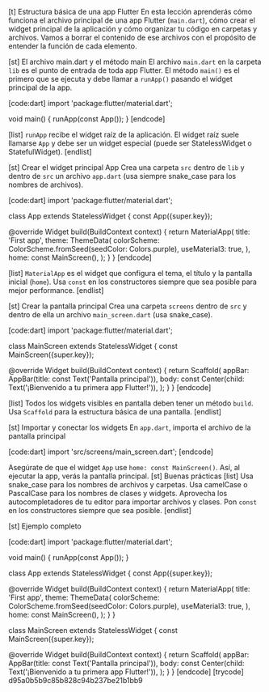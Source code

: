 [t] Estructura básica de una app Flutter
En esta lección aprenderás cómo funciona el archivo principal de una app Flutter (`main.dart`), cómo crear el widget principal de la aplicación y cómo organizar tu código en carpetas y archivos.
Vamos a borrar el contenido de ese archivos con el propósito de entender la función de cada elemento.

[st] El archivo main.dart y el método main
El archivo `main.dart` en la carpeta `lib` es el punto de entrada de toda app Flutter. El método `main()` es el primero que se ejecuta y debe llamar a `runApp()` pasando el widget principal de la app.

[code:dart]
import 'package:flutter/material.dart';

void main() {
  runApp(const App());
}
[endcode]

[list]
`runApp` recibe el widget raíz de la aplicación.
El widget raíz suele llamarse `App` y debe ser un widget especial (puede ser StatelessWidget o StatefulWidget).
[endlist]

[st] Crear el widget principal App
Crea una carpeta `src` dentro de `lib` y dentro de `src` un archivo `app.dart` (usa siempre snake_case para los nombres de archivos).

[code:dart]
import 'package:flutter/material.dart';

class App extends StatelessWidget {
  const App({super.key});

  @override
  Widget build(BuildContext context) {
    return MaterialApp(
      title: 'First app',
      theme: ThemeData(
        colorScheme: ColorScheme.fromSeed(seedColor: Colors.purple),
        useMaterial3: true,
      ),
      home: const MainScreen(),
    );
  }
}
[endcode]

[list]
`MaterialApp` es el widget que configura el tema, el título y la pantalla inicial (`home`).
Usa `const` en los constructores siempre que sea posible para mejor performance.
[endlist]

[st] Crear la pantalla principal
Crea una carpeta `screens` dentro de `src` y dentro de ella un archivo `main_screen.dart` (usa snake_case).

[code:dart]
import 'package:flutter/material.dart';

class MainScreen extends StatelessWidget {
  const MainScreen({super.key});

  @override
  Widget build(BuildContext context) {
    return Scaffold(
      appBar: AppBar(title: const Text('Pantalla principal')),
      body: const Center(child: Text('¡Bienvenido a tu primera app Flutter!')),
    );
  }
}
[endcode]

[list]
Todos los widgets visibles en pantalla deben tener un método `build`.
Usa `Scaffold` para la estructura básica de una pantalla.
[endlist]

[st] Importar y conectar los widgets
En `app.dart`, importa el archivo de la pantalla principal

[code:dart]
import 'src/screens/main_screen.dart';
[endcode]

Asegúrate de que el widget `App` use `home: const MainScreen()`. Así, al ejecutar la app, verás la pantalla principal.
[st] Buenas prácticas
[list]
Usa snake_case para los nombres de archivos y carpetas.
Usa camelCase o PascalCase para los nombres de clases y widgets.
Aprovecha los autocompletadores de tu editor para importar archivos y clases.
Pon `const` en los constructores siempre que sea posible.
[endlist]

[st] Ejemplo completo

[code:dart]
import 'package:flutter/material.dart';

void main() {
  runApp(const App());
}

class App extends StatelessWidget {
  const App({super.key});

  @override
  Widget build(BuildContext context) {
    return MaterialApp(
      title: 'First app',
      theme: ThemeData(
        colorScheme: ColorScheme.fromSeed(seedColor: Colors.purple),
        useMaterial3: true,
      ),
      home: const MainScreen(),
    );
  }
}

class MainScreen extends StatelessWidget {
  const MainScreen({super.key});

  @override
  Widget build(BuildContext context) {
    return Scaffold(
      appBar: AppBar(title: const Text('Pantalla principal')),
      body: const Center(child: Text('¡Bienvenido a tu primera app Flutter!')),
    );
  }
}
[endcode]
[trycode] d95a0b5b9c85b828c94b237be21b1bb9